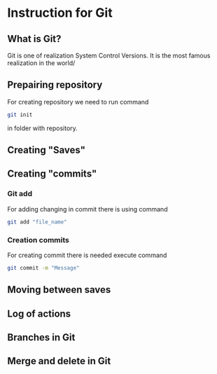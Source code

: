 # Instruction for Git

## What is Git?

Git is one of realization System Control Versions. It is the most famous realization in the world/
## Prepairing repository

For creating repository we need to run command 

```sh
git init
```
in folder with repository.

## Creating "Saves"
## Creating "commits"

### Git add

For adding changing in commit there is using command 
```sh
git add "file_name"
```
### Creation commits

For creating commit there is needed execute command 
```sh
git commit -m "Message"
```

## Moving between saves

## Log of actions

## Branches in Git

## Merge and delete in Git

